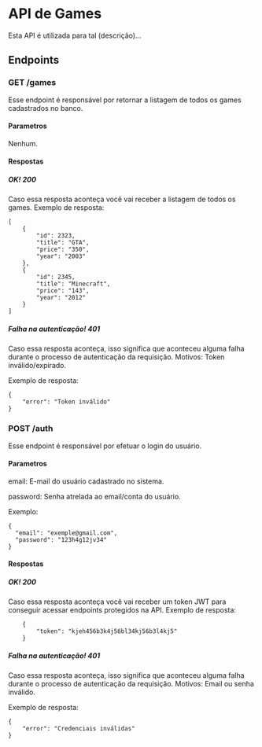 # API  de Games
Esta API é utilizada para tal (descrição)...

## Endpoints
### GET /games
Esse endpoint é responsável por retornar a listagem de todos os games cadastrados no banco.
#### Parametros
Nenhum.
#### Respostas
##### OK! 200
Caso essa resposta aconteça você vai receber a listagem de todos os games.
Exemplo de resposta:
```
[
    {
        "id": 2323,
        "title": "GTA",
        "price": "350",
        "year": "2003"
    },
    {
        "id": 2345,
        "title": "Minecraft",
        "price": "143",
        "year": "2012"
    }
]
```
##### Falha na autenticação! 401
Caso essa resposta aconteça, isso significa que aconteceu alguma falha durante o processo de autenticação da requisição. Motivos: Token inválido/expirado.

Exemplo de resposta: 
```
{
    "error": "Token inválido"
}
```

### POST /auth
Esse endpoint é responsável por efetuar o login do usuário.
#### Parametros
email: E-mail do usuário cadastrado no sistema.

password: Senha atrelada ao email/conta do usuário.

Exemplo: 
```
{
  "email": "exemple@gmail.com",
  "password": "123h4g12jv34"
}
```
#### Respostas
##### OK! 200
Caso essa resposta aconteça você vai receber um token JWT para conseguir acessar endpoints protegidos na API.
Exemplo de resposta:
```
    {
        "token": "kjeh456b3k4j56bl34kj56b3l4kj5"
    }
```
##### Falha na autenticação! 401
Caso essa resposta aconteça, isso significa que aconteceu alguma falha durante o processo de autenticação da requisição. Motivos: Email ou senha inválido.

Exemplo de resposta: 
```
{
    "error": "Credenciais inválidas"
}
```

